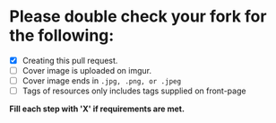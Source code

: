 # Please double check your fork for the following:

- [X] Creating this pull request.
- [ ] Cover image is uploaded on imgur.
- [ ] Cover image ends in `.jpg, .png, or .jpeg`
- [ ] Tags of resources only includes tags supplied on front-page

**Fill each step with 'X' if requirements are met.**
